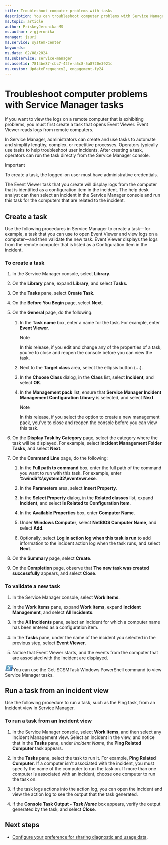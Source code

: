 ```yaml
---
title: Troubleshoot computer problems with tasks
description: You can troubleshoot computer problems with Service Manager tasks.
ms.topic: article
author: PriskeyJeronika-MS
ms.author: v-gjeronika
manager: jsuri
ms.service: system-center
keywords:
ms.date: 02/08/2024
ms.subservice: service-manager
ms.assetid: 7814be87-cbc7-42fe-a5c8-5a8720e3921c
ms.custom: UpdateFrequency2, engagement-fy24
---
```


# Troubleshoot computer problems with Service Manager tasks



If you want to view the logs on a remote computer that is exhibiting problems, you must first create a task that opens Event Viewer. Event Viewer reads logs from remote computers.

In Service Manager, administrators can create and use tasks to automate and simplify lengthy, complex, or repetitive processes. Operators typically use tasks to help troubleshoot user incidents. After creating a task, operators can run the task directly from the Service Manager console.

> [!IMPORTANT]
> To create a task, the logged-on user must have administrative credentials.

The Event Viewer task that you create will display logs from the computer that is identified as a configuration item in the incident. The help desk analyst can then select an incident in the Service Manager console and run this task for the computers that are related to the incident.

## Create a task

Use the following procedures in Service Manager to create a task—for example, a task that you can use to open Event Viewer and view logs on a computer—and then validate the new task. Event Viewer displays the logs from the remote computer that is listed as a Configuration Item in the incident.

### To create a task

1.  In the Service Manager console, select **Library**.

2.  On the **Library** pane, expand **Library**, and select **Tasks.**

3.  On the **Tasks** pane, select **Create Task**.

4.  On the **Before You Begin** page, select **Next**.

5.  On the **General** page, do the following:

    1.  In the **Task name** box, enter a name for the task. For example, enter **Event Viewer**.

        > [!NOTE]
        > In this release, if you edit and change any of the properties of a task, you've to close and reopen the console before you can view the task.

    2.  Next to the **Target class** area, select the ellipsis button (**...**).

    3.  In the **Choose Class** dialog, in the **Class** list, select **Incident**, and select **OK**.

    4.  In the **Management pack** list, ensure that **Service Manager Incident Management Configuration Library** is selected, and select **Next**.

        > [!NOTE]
        > In this release, if you select the option to create a new management pack, you've to close and reopen the console before you can view this task.

6.  On the **Display Task by Category** page, select the category where the task will be displayed. For example, select **Incident Management Folder Tasks**, and select **Next**.

7.  On the **Command Line** page, do the following:

    1.  In the **Full path to command** box, enter the full path of the command you want to run with this task. For example, enter **%windir%\system32\eventvwr.exe**.

    2.  In the **Parameters** area, select **Insert Property**.

    3.  In the **Select Property** dialog, in the **Related classes** list, expand **Incident**, and select **Is Related to Configuration Item**.

    4.  In the **Available Properties** box, enter **Computer Name**.

    5.  Under **Windows Computer**, select **NetBIOS Computer Name**, and select **Add**.

    6.  Optionally, select **Log in action log when this task is run** to add information to the incident action log when the task runs, and select **Next**.

8.  On the **Summary** page, select **Create**.

9. On the **Completion** page, observe that **The new task was created successfully** appears, and select **Close**.

### To validate a new task

1.  In the Service Manager console, select **Work Items**.

2.  In the **Work Items** pane, expand **Work Items**, expand **Incident Management**, and select **All Incidents**.

3.  In the **All Incidents** pane, select an incident for which a computer name has been entered as a configuration item.

4.  In the **Tasks** pane, under the name of the incident you selected in the previous step, select **Event Viewer**.

5.  Notice that Event Viewer starts, and the events from the computer that are associated with the incident are displayed.

![Screenshot of the PowerShell symbol.](./media/troubleshoot-with-tasks/pssymbol.png)You can use the Get-SCSMTask Windows PowerShell command to view Service Manager tasks.



## Run a task from an incident view

Use the following procedure to run a task, such as the Ping task, from an Incident view in Service Manager.

### To run a task from an Incident view

1. In the Service Manager console, select **Work Items**, and then select any Incident Management view. Select an incident in the view, and notice that in the **Tasks** pane, under *Incident Name*, the **Ping Related Computer** task appears.

2. In the **Tasks** pane, select the task to run it. For example, **Ping Related Computer**. If a computer isn't associated with the incident, you must specify the name of the computer to run the task on. If more than one computer is associated with an incident, choose one computer to run the task on.

3. If the task logs actions into the action log, you can open the incident and view the action log to see the output that the task generated.

4. If the **Console Task Output - *Task Name*** box appears, verify the output generated by the task, and select **Close**.


## Next steps

- [Configure your preference for sharing diagnostic and usage data](ceip-settings.md).
